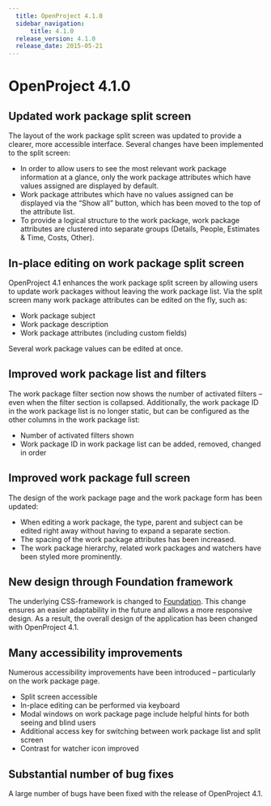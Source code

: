 ```yaml
---
  title: OpenProject 4.1.0
  sidebar_navigation:
      title: 4.1.0
  release_version: 4.1.0
  release_date: 2015-05-21
---
```


# OpenProject 4.1.0

## Updated work package split screen

The layout of the work package split screen was updated to provide a
clearer, more accessible interface. Several changes have been
implemented to the split screen:

  - In order to allow users to see the most relevant work package
    information at a glance, only the work package attributes which have
    values assigned are displayed by default.
  - Work package attributes which have no values assigned can be
    displayed via the “Show all” button, which has been moved to the top
    of the attribute list.
  - To provide a logical structure to the work package, work package
    attributes are clustered into separate groups (Details, People,
    Estimates & Time, Costs, Other).

## In-place editing on work package split screen

OpenProject 4.1 enhances the work package split screen by allowing users
to update work packages without leaving the work package list. Via the
split screen many work package attributes can be edited on the fly, such
as:

  - Work package subject
  - Work package description
  - Work package attributes (including custom fields)

Several work package values can be edited at once.

## Improved work package list and filters

The work package filter section now shows the number of activated
filters – even when the filter section is collapsed. Additionally, the
work package ID in the work package list is no longer static, but can be
configured as the other columns in the work package list:

  - Number of activated filters shown
  - Work package ID in work package list can be added, removed, changed
    in order

## Improved work package full screen

The design of the work package page and the work package form has been
updated:

  - When editing a work package, the type, parent and subject can be
    edited right away without having to expand a separate section.
  - The spacing of the work package attributes has been increased.
  - The work package hierarchy, related work packages and watchers have
    been styled more prominently.

## New design through Foundation framework

The underlying CSS-framework is changed to [Foundation](https://get.foundation/). This change ensures an easier
adaptability in the future and allows a more responsive design. As a
result, the overall design of the application has been changed
with OpenProject 4.1.

## Many accessibility improvements

Numerous accessibility improvements have been introduced – particularly
on the work package page.

  - Split screen accessible
  - In-place editing can be performed via keyboard
  - Modal windows on work package page include helpful hints for both
    seeing and blind users
  - Additional access key for switching between work package list and
    split screen
  - Contrast for watcher icon improved

## Substantial number of bug fixes

A large number of bugs have been fixed with the release of OpenProject 4.1.
